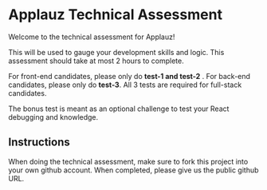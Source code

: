 # Applauz Technical Assessment

Welcome to the technical assessment for Applauz!

This will be used to gauge your development skills and logic. This assessment should take at most 2 hours to complete.

For front-end candidates, please only do **test-1 and test-2** .
For back-end candidates, please only do **test-3**.
All 3 tests are required for full-stack candidates.

The bonus test is meant as an optional challenge to test your React debugging and knowledge.

## Instructions

When doing the technical assessment, make sure to fork this project into your own github account. When completed, please give us the public github URL.
